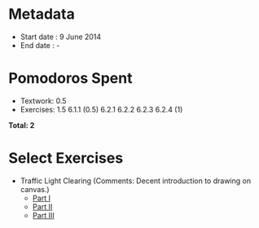 Metadata
========

- Start date : 9 June 2014
- End date : -

Pomodoros Spent
==============

- Textwork: 0.5
- Exercises: 1.5
6.1.1 (0.5)
6.2.1 6.2.2 6.2.3 6.2.4 (1)

**Total: 2**

Select Exercises
================
- Traffic Light Clearing (Comments: Decent introduction to drawing on canvas.)
  - [Part I](http://htdp.org/2003-09-26/Book/curriculum-Z-H-9.html#node_thm_6.2.2)
  - [Part II](http://htdp.org/2003-09-26/Book/curriculum-Z-H-9.html#node_thm_6.2.2)
  - [Part III](http://htdp.org/2003-09-26/Book/curriculum-Z-H-9.html#node_thm_6.2.2) 
